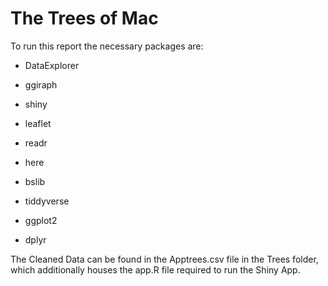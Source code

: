 # The Trees of Mac

To run this report the necessary packages are:

-   DataExplorer

-   ggiraph

-   shiny

-   leaflet

-   readr

-   here

-   bslib

-   tiddyverse

-   ggplot2

-   dplyr

The Cleaned Data can be found in the Apptrees.csv file in the Trees folder, which additionally houses the app.R file required to run the Shiny App.
